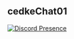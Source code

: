 ## cedkeChat01

[![Discord Presence](https://lanyard.cnrad.dev/api/916962983958151168)](https://discord.com/users/916962983958151168)
